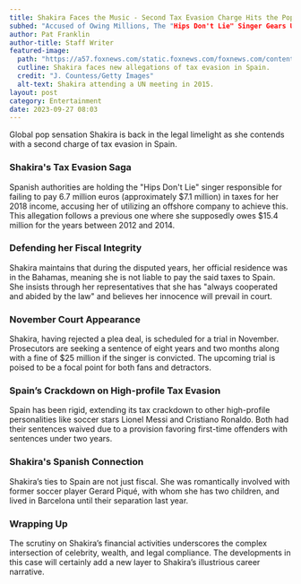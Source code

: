 ```yaml
---
title: Shakira Faces the Music - Second Tax Evasion Charge Hits the Pop Star
subhed: "Accused of Owing Millions, The "Hips Don't Lie" Singer Gears Up for Court"
author: Pat Franklin
author-title: Staff Writer
featured-image: 
  path: "https://a57.foxnews.com/static.foxnews.com/foxnews.com/content/uploads/2023/09/720/405/Shakira_2.jpg?ve=1&tl=1"
  cutline: Shakira faces new allegations of tax evasion in Spain.
  credit: "J. Countess/Getty Images"
  alt-text: Shakira attending a UN meeting in 2015.
layout: post
category: Entertainment
date: 2023-09-27 08:03
---
```


Global pop sensation Shakira is back in the legal limelight as she contends with a second charge of tax evasion in Spain. 

### Shakira's Tax Evasion Saga

Spanish authorities are holding the "Hips Don't Lie" singer responsible for failing to pay 6.7 million euros (approximately $7.1 million) in taxes for her 2018 income, accusing her of utilizing an offshore company to achieve this. This allegation follows a previous one where she supposedly owes $15.4 million for the years between 2012 and 2014.

### Defending her Fiscal Integrity

Shakira maintains that during the disputed years, her official residence was in the Bahamas, meaning she is not liable to pay the said taxes to Spain. She insists through her representatives that she has "always cooperated and abided by the law" and believes her innocence will prevail in court.

### November Court Appearance

Shakira, having rejected a plea deal, is scheduled for a trial in November. Prosecutors are seeking a sentence of eight years and two months along with a fine of $25 million if the singer is convicted. The upcoming trial is poised to be a focal point for both fans and detractors.

### Spain’s Crackdown on High-profile Tax Evasion

Spain has been rigid, extending its tax crackdown to other high-profile personalities like soccer stars Lionel Messi and Cristiano Ronaldo. Both had their sentences waived due to a provision favoring first-time offenders with sentences under two years. 

### Shakira's Spanish Connection

Shakira’s ties to Spain are not just fiscal. She was romantically involved with former soccer player Gerard Piqué, with whom she has two children, and lived in Barcelona until their separation last year.

### Wrapping Up

The scrutiny on Shakira’s financial activities underscores the complex intersection of celebrity, wealth, and legal compliance. The developments in this case will certainly add a new layer to Shakira’s illustrious career narrative.
